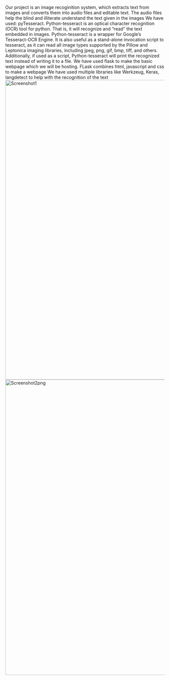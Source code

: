 Our project is an image recoginition system, which extracts text from images and converts them into audio files and editable text.
The audio files help the blind and illiterate understand the text given in the images
We have used: pyTesseract.
Python-tesseract is an optical character recognition (OCR) tool for python. That is, it will recognize and “read” the text embedded in images.
Python-tesseract is a wrapper for Google’s Tesseract-OCR Engine. It is also useful as a stand-alone invocation script to tesseract, as it can read all image types supported by the Pillow and Leptonica imaging libraries, including jpeg, png, gif, bmp, tiff, and others. Additionally, if used as a script, Python-tesseract will print the recognized text instead of writing it to a file.
We have used flask to make the basic webpage which we will be hosting. FLask combines html, javascript and css to make a webpage
We have used multiple libraries like Werkzeug, Keras, langdetect to help with the recognition of the text
<img width="946" alt="Screenshot1" src="https://user-images.githubusercontent.com/77842981/109407947-20b47d00-79ab-11eb-9f72-6010f2f42531.png">
<img width="933" alt="Screenshot2png" src="https://user-images.githubusercontent.com/77842981/109407952-26aa5e00-79ab-11eb-99d8-33ae9225d78d.png">
